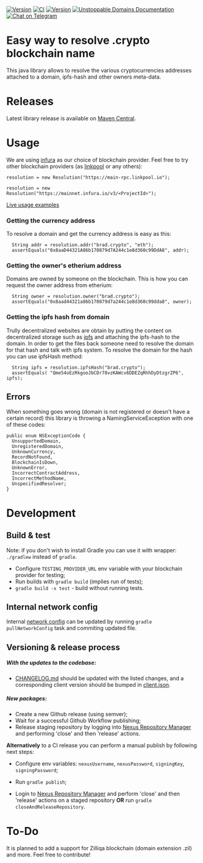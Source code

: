 [![Version](https://img.shields.io/maven-central/v/com.unstoppabledomains/resolution)](https://search.maven.org/artifact/com.unstoppabledomains/resolution)
[![CI](https://github.com/unstoppabledomains/resolution-java/workflows/Build%20%26%20test/badge.svg?branch=master)](https://github.com/unstoppabledomains/resolution-java/actions)
[![Version](https://img.shields.io/github/license/unstoppabledomains/resolution-java)](LICENSE)
[![Unstoppable Domains Documentation](https://img.shields.io/badge/docs-unstoppabledomains.com-blue)](https://docs.unstoppabledomains.com/)
[![Chat on Telegram](https://img.shields.io/badge/Chat%20on-Telegram-brightgreen.svg)](https://t.me/unstoppabledev)

# Easy way to resolve .crypto blockchain name
This java library allows to resolve the various cryptocurrencies addresses attached to a domain, ipfs-hash and other
 owners meta-data.

# Releases
Latest library release is available on [Maven Central](https://search.maven.org/artifact/com.unstoppabledomains/resolution). 

# Usage 
We are using [infura](https://infura.io/) as our choice of blockchain provider.
Feel free to try other blockchain providers (as [linkpool](https://www.linkpool.io/) or any others):
```
resolution = new Resolution("https://main-rpc.linkpool.io");

resolution = new Resolution("https://mainnet.infura.io/v3/<ProjectId>");
```

[Live usage examples](samples.md)

### Getting the currency address
To resolve a domain and get the currency address is easy as this:
```
  String addr = resolution.addr("brad.crypto", "eth");
  assertEquals("0x8aaD44321A86b170879d7A244c1e8d360c99DdA8", addr);
```

### Getting the owner's etherium address
Domains are owned by someone on the blockchain. This is how you can request the owner address from etherium:
```
  String owner = resolution.owner("brad.crypto");
  assertEquals("0x8aad44321a86b170879d7a244c1e8d360c99dda8", owner);
```

### Getting the ipfs hash from domain
Trully decentralized websites are obtain by putting the content on decentralized storage such as [ipfs](http://ipfs.io/) 
and attaching the ipfs-hash to the domain. In order to get the files back someone need to resolve the domain for that
 hash and talk with ipfs system. To resolve
 the domain for the hash you can use ipfsHash method:
```
  String ipfs = resolution.ipfsHash("brad.crypto");
  assertEquals( "Qme54oEzRkgooJbCDr78vzKAWcv6DDEZqRhhDyDtzgrZP6", ipfs);
```

## Errors
When something goes wrong (domain is not registered or doesn't have a certain record) this library is throwing a 
NamingServiceException with one of these codes:
```
public enum NSExceptionCode {
  UnsupportedDomain,
  UnregisteredDomain,
  UnknownCurrency,
  RecordNotFound,
  BlockchainIsDown,
  UnknownError,
  IncorrectContractAddress,
  IncorrectMethodName,
  UnspecifiedResolver;
}
```

# Development

## Build & test

Note: if you don't wish to install Gradle you can use it with wrapper: `./gradlew` instead of `gradle`.

- Configure `TESTING_PROVIDER_URL` env variable with your blockchain provider for testing;
- Run builds with `gradle build` (implies run of tests);
- `gradle build -x test` - build without running tests. 

## Internal network config

Internal [network config](src/main/resources/com/unstoppabledomains/config/network/network-config.json) 
can be updated by running `gradle pullNetworkConfig` task and commiting updated file.

## Versioning & release process

##### With the updates to the codebase:  

- [CHANGELOG.md](CHANGELOG.md) should be updated with the listed changes, and 
a corresponding client version should be bumped in [client.json](src/main/resources/com/unstoppabledomains/client/client.json).

##### New packages:  

- Create a new Github release (using semver);
- Wait for a successful Github Workflow publishing;
- Release staging repository by logging into [Nexus Repository Manager](https://oss.sonatype.org/) and
 performing 'close' and then 'release' actions.

**Alternatively** to a CI release you can perform a manual publish by following next steps:
- Configure env variables: `nexusUsername`, `nexusPassword`, `signingKey`, `signingPassword`;  

- Run `gradle publish`;
- Login to [Nexus Repository Manager](https://oss.sonatype.org/) and perform 'close' and then
  'release' actions on a staged repository **OR** run `gradle closeAndReleaseRepository`.  

# To-Do
It is planned to add a support for Zilliqa blockchain (domain extension .zil) and more. Feel free to contribute!
